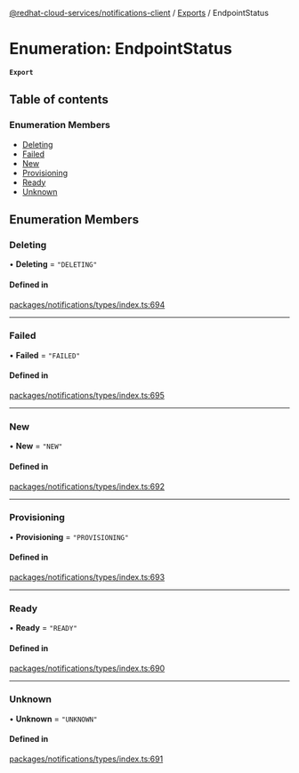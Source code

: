 [@redhat-cloud-services/notifications-client](../README.md) / [Exports](../modules.md) / EndpointStatus

# Enumeration: EndpointStatus

**`Export`**

## Table of contents

### Enumeration Members

- [Deleting](EndpointStatus.md#deleting)
- [Failed](EndpointStatus.md#failed)
- [New](EndpointStatus.md#new)
- [Provisioning](EndpointStatus.md#provisioning)
- [Ready](EndpointStatus.md#ready)
- [Unknown](EndpointStatus.md#unknown)

## Enumeration Members

### Deleting

• **Deleting** = ``"DELETING"``

#### Defined in

[packages/notifications/types/index.ts:694](https://github.com/RedHatInsights/javascript-clients/blob/master/packages/notifications/types/index.ts#L694)

___

### Failed

• **Failed** = ``"FAILED"``

#### Defined in

[packages/notifications/types/index.ts:695](https://github.com/RedHatInsights/javascript-clients/blob/master/packages/notifications/types/index.ts#L695)

___

### New

• **New** = ``"NEW"``

#### Defined in

[packages/notifications/types/index.ts:692](https://github.com/RedHatInsights/javascript-clients/blob/master/packages/notifications/types/index.ts#L692)

___

### Provisioning

• **Provisioning** = ``"PROVISIONING"``

#### Defined in

[packages/notifications/types/index.ts:693](https://github.com/RedHatInsights/javascript-clients/blob/master/packages/notifications/types/index.ts#L693)

___

### Ready

• **Ready** = ``"READY"``

#### Defined in

[packages/notifications/types/index.ts:690](https://github.com/RedHatInsights/javascript-clients/blob/master/packages/notifications/types/index.ts#L690)

___

### Unknown

• **Unknown** = ``"UNKNOWN"``

#### Defined in

[packages/notifications/types/index.ts:691](https://github.com/RedHatInsights/javascript-clients/blob/master/packages/notifications/types/index.ts#L691)
